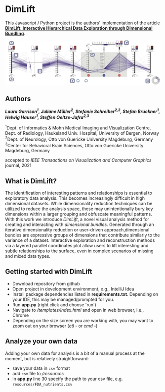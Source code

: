 # DimLift
This Javascript / Python project is the authors' implementation of the article **[DimLift: Interactive Hierarchical Data Exploration through Dimensional Bundling](https://github.com/lauragarrison87/DimLift/blob/master/paper/garrison-2021-dimlift.pdf)**.

![DimLift](/paper/garrison_dimlift.jpg)

## Authors
***Laura Garrison<sup>1</sup>, Juliane Müller<sup>2</sup>, Stefanie Schreiber<sup>2,3</sup>, Stefan Bruckner<sup>1</sup>, Helwig Hauser<sup>1</sup>, Steffen Oeltze-Jafra<sup>2,3</sup>***

<sup>1</sup>Dept. of Informatics \& Mohn Medical Imaging and Visualization Centre, Dept. of Radiology, Haukeland Univ. Hospital, University of Bergen, Norway \
<sup>2</sup>Dept. of Neurology, Otto von Guericke University Magdeburg, Germany\
<sup>3</sup>Center for Behavioral Brain Sciences, Otto von Guericke University Magdeburg, Germany

accepted to _IEEE Transactions on Visualization and Computer Graphics_ journal, 2021

## What is DimLift?
The identification of interesting patterns and relationships is essential to exploratory data analysis. This becomes increasingly difficult in high dimensional datasets. While dimensionality reduction techniques can be utilized to reduce the analysis space, these may unintentionally bury key dimensions within a larger grouping and obfuscate meaningful patterns. With this work we introduce _DimLift_, a novel visual analysis method for creating and interacting with _dimensional bundles_. Generated through an iterative dimensionality reduction or user-driven approach,dimensional bundles are expressive groups of dimensions that contribute similarly to the variance of a dataset. Interactive exploration and reconstruction methods via a layered parallel coordinates plot allow users to lift interesting and subtle relationships to the surface, even in complex scenarios of missing and mixed data types.



## Getting started with DimLift
- Download repository from github
- Open project in development environment, e.g., IntelliJ Idea
- Install package dependencies listed in **requirements.txt**. Depending on your IDE, this may be managed/prompted for you. 
- Run **app.py** (right click and choose 'run')
- Navigate to */templates/index.html* and open in web browser, i.e., Chrome
- Depending on the size screen you are working with, you may want to zoom out on your browser (_ctl -_ or _cmd -_)


## Analyze your own data
Adding your own data for analysis is a bit of a manual process at the moment, but is relatively straightforward:
- save your data in `csv` format
- add `csv` file to */resources*
- in **app.py** line 30 specify the path to your csv file, e.g. `resources/FDA_nutrients.csv`

